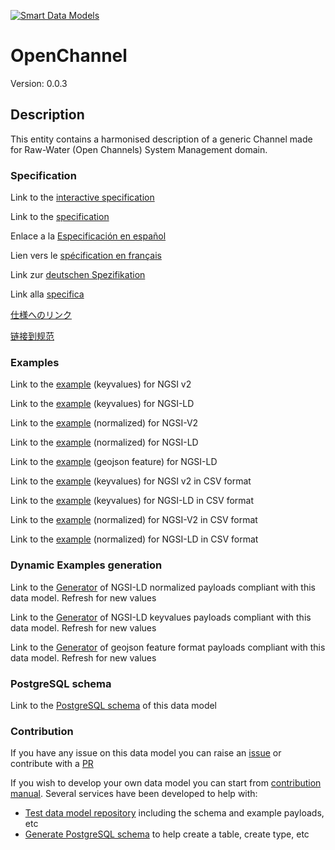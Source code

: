 [![Smart Data Models](https://smartdatamodels.org/wp-content/uploads/2022/01/SmartDataModels_logo.png "Logo")](https://smartdatamodels.org)
# OpenChannel
Version: 0.0.3

## Description 

This entity contains a harmonised description of a generic Channel made for Raw-Water (Open Channels) System Management domain.
### Specification

Link to the [interactive specification](https://swagger.lab.fiware.org/?url=https://smart-data-models.github.io/dataModel.OpenChannelManagement/OpenChannel/swagger.yaml)

Link to the [specification](https://github.com/smart-data-models/dataModel.OpenChannelManagement/blob/master/OpenChannel/doc/spec.md)

Enlace a la [Especificación en español](https://github.com/smart-data-models/dataModel.OpenChannelManagement/blob/master/OpenChannel/doc/spec_ES.md)

Lien vers le [spécification en français](https://github.com/smart-data-models/dataModel.OpenChannelManagement/blob/master/OpenChannel/doc/spec_FR.md)

Link zur [deutschen Spezifikation](https://github.com/smart-data-models/dataModel.OpenChannelManagement/blob/master/OpenChannel/doc/spec_DE.md)

Link alla [specifica](https://github.com/smart-data-models/dataModel.OpenChannelManagement/blob/master/OpenChannel/doc/spec_IT.md)

[仕様へのリンク](https://github.com/smart-data-models/dataModel.OpenChannelManagement/blob/master/OpenChannel/doc/spec_JA.md)

[链接到规范](https://github.com/smart-data-models/dataModel.OpenChannelManagement/blob/master/OpenChannel/doc/spec_ZH.md)
### Examples

Link to the [example](https://smart-data-models.github.io/dataModel.OpenChannelManagement/OpenChannel/examples/example.json) (keyvalues) for NGSI v2

Link to the [example](https://smart-data-models.github.io/dataModel.OpenChannelManagement/OpenChannel/examples/example.jsonld) (keyvalues) for NGSI-LD

Link to the [example](https://smart-data-models.github.io/dataModel.OpenChannelManagement/OpenChannel/examples/example-normalized.json) (normalized) for NGSI-V2

Link to the [example](https://smart-data-models.github.io/dataModel.OpenChannelManagement/OpenChannel/examples/example-normalized.jsonld) (normalized) for NGSI-LD

Link to the [example](https://smart-data-models.github.io/dataModel.OpenChannelManagement/OpenChannel/examples/example-geojsonfeature.json) (geojson feature) for NGSI-LD

Link to the [example](https://github.com/smart-data-models/dataModel.OpenChannelManagement/blob/master/OpenChannel/examples/example.json.csv) (keyvalues) for NGSI v2 in CSV format

Link to the [example](https://github.com/smart-data-models/dataModel.OpenChannelManagement/blob/master/OpenChannel/examples/example.jsonld.csv) (keyvalues) for NGSI-LD in CSV format

Link to the [example](https://github.com/smart-data-models/dataModel.OpenChannelManagement/blob/master/OpenChannel/examples/example-normalized.json.csv) (normalized) for NGSI-V2 in CSV format

Link to the [example](https://github.com/smart-data-models/dataModel.OpenChannelManagement/blob/master/OpenChannel/examples/example-normalized.jsonld.csv) (normalized) for NGSI-LD in CSV format
### Dynamic Examples generation

Link to the [Generator](https://smartdatamodels.org/extra/ngsi-ld_generator.php?schemaUrl=https://raw.githubusercontent.com/smart-data-models/dataModel.OpenChannelManagement/master/OpenChannel/schema.json&email=info@smartdatamodels.org) of NGSI-LD normalized payloads compliant with this data model. Refresh for new values

Link to the [Generator](https://smartdatamodels.org/extra/ngsi-ld_generator_keyvalues.php?schemaUrl=https://raw.githubusercontent.com/smart-data-models/dataModel.OpenChannelManagement/master/OpenChannel/schema.json&email=info@smartdatamodels.org) of NGSI-LD keyvalues payloads compliant with this data model. Refresh for new values

Link to the [Generator](https://smartdatamodels.org/extra/geojson_features_generator.php?schemaUrl=https://raw.githubusercontent.com/smart-data-models/dataModel.OpenChannelManagement/master/OpenChannel/schema.json&email=info@smartdatamodels.org) of geojson feature format payloads compliant with this data model. Refresh for new values
### PostgreSQL schema

Link to the [PostgreSQL schema](https://github.com/smart-data-models/dataModel.OpenChannelManagement/blob/master/OpenChannel/schema.sql) of this data model
### Contribution

 If you have any issue on this data model you can raise an [issue](https://github.com/smart-data-models/dataModel.OpenChannelManagement/issues)  or contribute with a [PR](https://github.com/smart-data-models/dataModel.OpenChannelManagement/pulls)

 If you wish to develop your own data model you can start from [contribution manual](https://bit.ly/contribution_manual). Several services have been developed to help with: 
 - [Test data model repository](https://smartdatamodels.org/index.php/data-models-contribution-api/) including the schema and example payloads, etc
 - [Generate PostgreSQL schema](https://smartdatamodels.org/index.php/sql-service/) to help create a table, create type, etc
